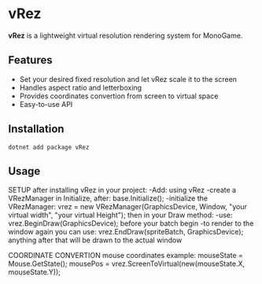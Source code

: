 # vRez

**vRez** is a lightweight virtual resolution rendering system for MonoGame.

## Features
- Set your desired fixed resolution and let vRez scale it to the screen
- Handles aspect ratio and letterboxing
- Provides coordinates convertion from screen to virtual space
- Easy-to-use API

## Installation
`dotnet add package vRez`

## Usage
SETUP
after installing vRez in your project:
-Add: using vRez
-create a VRezManager
in Initialize, after: base.Initialize();
-initialize the VRezManager: vrez = new VRezManager(GraphicsDevice, Window, "your virtual width",           "your virtual Height");
then in your Draw method:
-use: vrez.BeginDraw(GraphicsDevice); before your batch begin
-to render to the window again you can use: vrez.EndDraw(spriteBatch, GraphicsDevice);
anything after that will be drawn to the actual window

COORDINATE CONVERTION
mouse coordinates example:
    mouseState = Mouse.GetState();
    mousePos = vrez.ScreenToVirtual(new(mouseState.X, mouseState.Y));